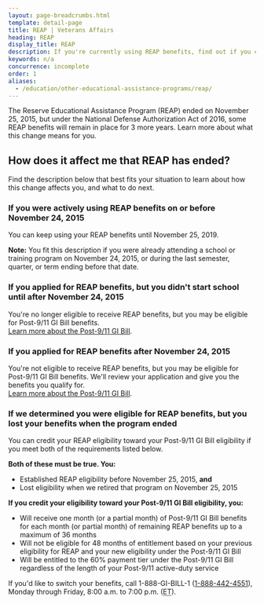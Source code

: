 ```yaml
---
layout: page-breadcrumbs.html
template: detail-page
title: REAP | Veterans Affairs
heading: REAP
display_title: REAP
description: If you're currently using REAP benefits, find out if you can switch to Post 9/11 GI Bill benefits. You may qualify for Post 9/11 GI Bill education benefits if you're a National Guard or Reserve member called to active duty on or after September 11, 2001.  
keywords: n/a
concurrence: incomplete
order: 1
aliases:
  - /education/other-educational-assistance-programs/reap/
---
```


<div class="va-introtext">

The Reserve Educational Assistance Program (REAP) ended on November 25, 2015, but under the National Defense Authorization Act of 2016, some REAP benefits will remain in place for 3 more years. Learn more about what this change means for you.

</div>

## How does it affect me that REAP has ended?

Find the description below that best fits your situation to learn about how this change affects you, and what to do next.

### If you were actively using REAP benefits on or before November 24, 2015

You can keep using your REAP benefits until November 25, 2019.

**Note:** You fit this description if you were already attending a school or training program on November 24, 2015, or during the last semester, quarter, or term ending before that date.

### If you applied for REAP benefits, but you didn't start school until after November 24, 2015

You're no longer eligible to receive REAP benefits, but you may be eligible for Post-9/11 GI Bill benefits. <br>
[Learn more about the Post-9/11 GI Bill](/education/about-gi-bill-benefits/post-9-11/).

### If you applied for REAP benefits after November 24, 2015

You're not eligible to receive REAP benefits, but you may be eligible for Post-9/11 GI Bill benefits. We'll review your application and give you the benefits you qualify for.<br>
[Learn more about the Post-9/11 GI Bill](/education/about-gi-bill-benefits/post-9-11/).

### If we determined you were eligible for REAP benefits, but you lost your benefits when the program ended

You can credit your REAP eligibility toward your Post-9/11 GI Bill eligibility if you meet both of the requirements listed below.

**Both of these must be true. You:**
- Established REAP eligibility before November 25, 2015, **and**
- Lost eligibility when we retired that program on November 25, 2015

**If you credit your eligibility toward your Post-9/11 GI Bill eligibility, you:**
- Will receive one month (or a partial month) of Post-9/11 GI Bill benefits for each month (or partial month) of remaining REAP benefits up to a maximum of 36 months
- Will not be eligible for 48 months of entitlement based on your previous eligibility for REAP and your new eligibility under the Post-9/11 GI Bill
- Will be entitled to the 60% payment tier under the Post-9/11 GI Bill regardless of the length of your Post-9/11 active-duty service

If you'd like to switch your benefits, call 1-888-GI-BILL-1 (<a href="tel:+18884424551">1-888-442-4551</a>), Monday through Friday, 8:00 a.m. to 7:00 p.m. (<abbr title="eastern time">ET</abbr>).
